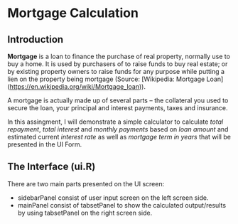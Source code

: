 # Mortgage Calculation

## Introduction

__Mortgage__ is a loan to finance the purchase of real property, normally use to buy a home. It is used by purchasers of to raise funds to buy real estate; or by existing property owners to raise funds for any purpose while putting a lien on the property being mortgage (Source: [Wikipedia: Mortgage Loan] (https://en.wikipedia.org/wiki/Mortgage_loan)).

A mortgage is actually made up of several parts – the collateral you used to secure the loan, your principal and interest payments, taxes and insurance.  

In this assingment, I will demonstrate a simple calculator to calculate _total repayment_, *total interest* and *monthly payments* based on *loan amount* and estimated current *interest rate* as well as *mortgage term in years* that will be presented in the UI Form.

## The Interface (ui.R)
 
There are two main parts presented on the UI screen:
 + sidebarPanel consist of user input screen on the left screen side.
 + mainPanel consist of tabsetPanel to show the calculated output/results by using tabsetPanel on the right screen side. 


